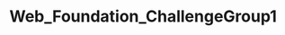 # Web_Foundation_ChallengeGroup1
<!-- First set of 8 challenges for web foundations. 
I checked my work against the validator site provided. I had the same error about the doctype in the <html> tag, but other than that it seemed to be solid. 

Definitely open to any feedback! -->
